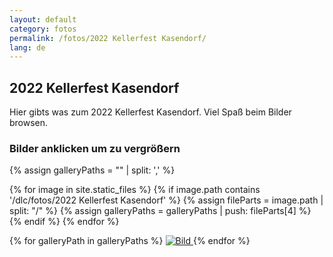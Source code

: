 ```yaml
---
layout: default
category: fotos
permalink: /fotos/2022 Kellerfest Kasendorf/
lang: de
---
```


## 2022 Kellerfest Kasendorf

Hier gibts was zum 2022 Kellerfest Kasendorf. Viel Spaß beim Bilder browsen.

### Bilder anklicken um zu vergrößern
{% assign galleryPaths = "" | split: ',' %}

{% for image in site.static_files %}
{% if image.path contains '/dlc/fotos/2022 Kellerfest Kasendorf' %}
        {% assign fileParts = image.path | split: "/" %}
        {% assign galleryPaths = galleryPaths | push: fileParts[4] %}
{% endif %}
{% endfor %}

{% for galleryPath in galleryPaths %}
<a href="{{site.page-prefix}}dlc/fotos/2022 Kellerfest Kasendorf/{{ galleryPath }}">
    <img src="{{site.page-prefix}}dlc/fotos/2022 Kellerfest Kasendorf/{{ galleryPath }}" alt="Bild" title="Anklicken um zu vergrößern" />
</a>
{% endfor %}

